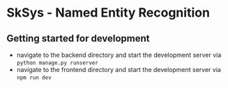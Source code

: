 # SkSys - Named Entity Recognition

## Getting started for development

- navigate to the backend directory and start the development server via `python manage.py runserver`
- navigate to the frontend directory and start the development server via `npm run dev`
